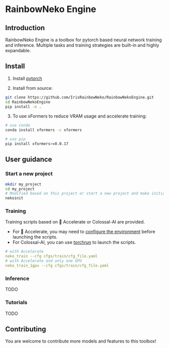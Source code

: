 # RainbowNeko Engine


## Introduction
RainbowNeko Engine is a toolbox for pytorch based neural network training and inference. Multiple tasks and training strategies are built-in and highly expandable.


## Install

1. Install [pytorch](https://pytorch.org/)

2. Install from source:
```bash
git clone https://github.com/IrisRainbowNeko/RainbowNekoEngine.git
cd RainbowNekoEngine
pip install -e .
```

3. To use xFormers to reduce VRAM usage and accelerate training:
```bash
# use conda
conda install xformers -c xformers

# use pip
pip install xformers>=0.0.17
```

## User guidance

### Start a new project
```bash
mkdir my_project
cd my_project
# Modified based on this project or start a new project and make initialization
nekoinit
```

### Training

Training scripts based on 🤗 Accelerate or Colossal-AI are provided.
+ For 🤗 Accelerate, you may need to [configure the environment](https://github.com/huggingface/accelerate/tree/main#launching-script) before launching the scripts.
+ For Colossal-AI, you can use [torchrun](https://pytorch.org/docs/stable/elastic/run.html) to launch the scripts.

```yaml
# with Accelerate
neko_train --cfg cfgs/train/cfg_file.yaml
# with Accelerate and only one GPU
neko_train_1gpu --cfg cfgs/train/cfg_file.yaml
```

### Inference
TODO

### Tutorials
TODO

## Contributing

You are welcome to contribute more models and features to this toolbox!
